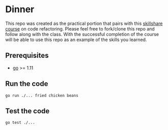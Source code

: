 # Dinner

This repo was created as the practical portion that pairs with this [skillshare course](https://www.skillshare.com/classes/Code-Refactoring-Paying-down-tech-debt/701604212) on code refactoring. Please feel free to fork/clone this repo and follow along with the class. With the successful completion of the course will be able to use this repo as an example of the skills you learned.

## Prerequisites

- [go](https://golang.org/doc/install) >= 1.11

## Run the code

```
go run ./... fried chicken beans
```

## Test the code

```
go test ./...
```
